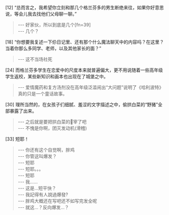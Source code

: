 
[12] “总而言之，我希望你立刻和那几个格兰芬多的男生断绝来往，如果你好意思说，等会儿我去找他们父母聊一聊。”
>--- 好家伙，所以到底是几个[fn=39]<br>
>--- 几个？<br>

[18] “你想要我复述一下伱日记里、还有那个什么魔法聊天中的内容吗？在这里？当着你那么多同学、老师，以及其他家长的面？”
>--- 这不当场社死<br>

[24] 而格兰芬多学生在恋爱中的尺度本来就普遍偏大，更不用说随着一些高年级学生返校，某些新知识和画本也出现在了城堡之中。
>--- 爱情魔药和复方汤剂没在高年级泛滥闹出“大问题”说明了《哈利波特》真的只是一个童话故事。<br>

[30] 理所当然的，在女孩子们细腻、羞涩的文字描述之中，偷拱白菜的“野猪”全部暴露了出来。
>--- 之后就是要把拱白菜的🐷宰了吧<br>
>--- 不愧是你啊，团灭发动机(滑稽)<br>

[33] 短耶！
>--- 你还有这个自觉啊，胖鸡<br>
>--- 你管这叫爆发？<br>
>--- 短耶<br>
>--- 短耶。。。<br>
>--- 短耶<br>
>--- 我……<br>
>--- 这是…短平快？<br>
>--- 我記得有人說過爆發?<br>
>--- 胖鸡大概还在写吧还不如写完发全呢<br>
>--- 就这…？反向爆发…？<br>
